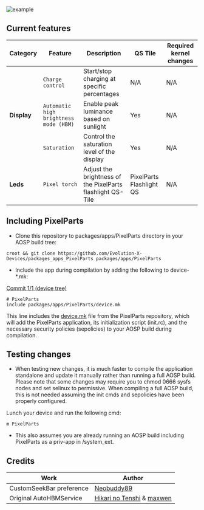 ![example](https://raw.githubusercontent.com/Evolution-XYZ-Devices/packages_apps_PixelParts/udc/readme_resources/PixelParts.png)

## Current features

| Category | Feature | Description | QS Tile | Required kernel changes |
| --- | --- | --- | --- | --- |
| | `Charge control` | Start/stop charging at specific percentages | N/A | N/A | 
| **Display** | `Automatic high brightness mode (HBM)` | Enable peak luminance based on sunlight | Yes | N/A |
|  | `Saturation` | Control the saturation level of the display | Yes | N/A |
| **Leds** | `Pixel torch` | Adjust the brightness of the PixelParts flashlight QS-Tile | PixelParts Flashlight QS | N/A |

## Including PixelParts

- Clone this repository to packages/apps/PixelParts directory in your AOSP build tree:

```
croot && git clone https://github.com/Evolution-X-Devices/packages_apps_PixelParts packages/apps/PixelParts
```

- Include the app during compilation by adding the following to device-*.mk:

[Commit 1/1 (device tree)](https://github.com/Evolution-X-Devices/device_google_bluejay/commit/6822dabe27de84fb7d52e85cb34d9a71c14d1112)

```
# PixelParts
include packages/apps/PixelParts/device.mk
```

This line includes the [device.mk](https://github.com/Evolution-XYZ-Devices/packages_apps_PixelParts/blob/udc/device.mk) file from the PixelParts repository, which will add the PixelParts application, its initialization script (init.rc), and the necessary security policies (sepolicies) to your AOSP build during compilation.

## Testing changes

- When testing new changes, it is much faster to compile the application standalone and update it manually rather than running a full AOSP build. Please note that some changes may require you to chmod 0666 sysfs nodes and set selinux to permissive. When compiling a full AOSP build, this is not needed assuming the init cmds and sepolicies have been properly configured.

Lunch your device and run the following cmd:

```
m PixelParts
```
- This also assumes you are already running an AOSP build including PixelParts as a priv-app in /system_ext.

## Credits

| Work                                                        | Author                                                                      |
| ----------------------------------------------------------- | --------------------------------------------------------------------------- |
| CustomSeekBar preference                                    | [Neobuddy89](https://forum.xda-developers.com/m/neobuddy89.3795148/)        |
| Original AutoHBMService                                     | [Hikari no Tenshi](https://forum.xda-developers.com/m/hikari-no-tenshi.4337348/) & [maxwen](https://forum.xda-developers.com/m/maxwen.4683552/) |
